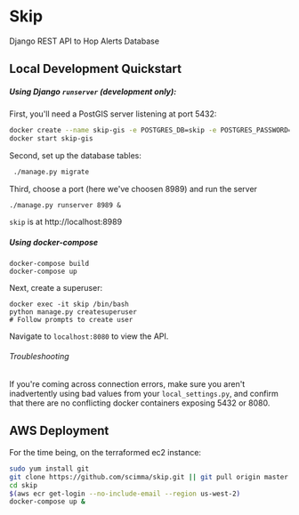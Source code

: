 # Skip

Django REST API to Hop Alerts Database

## Local Development Quickstart

##### Using Django `runserver` (development only):
First, you'll need a PostGIS server listening at port 5432:
```bash
docker create --name skip-gis -e POSTGRES_DB=skip -e POSTGRES_PASSWORD=postgres -e POSTGRES_USER=postgres -p 5432:5432 mdillon/postgis
docker start skip-gis
```
Second, set up the database tables:
```bash
 ./manage.py migrate
```
Third, choose a port (here we've choosen 8989) and run the server
```
./manage.py runserver 8989 &
```
`skip` is at http://localhost:8989


##### Using docker-compose

```
docker-compose build
docker-compose up
```

Next, create a superuser:

```
docker exec -it skip /bin/bash
python manage.py createsuperuser
# Follow prompts to create user
```

Navigate to `localhost:8080` to view the API.

###### Troubleshooting

If you're coming across connection errors, make sure you aren't inadvertently using bad values from your `local_settings.py`, and 
confirm that there are no conflicting docker containers exposing 5432 or 8080.

## AWS Deployment
For the time being, on the terraformed ec2 instance:
```bash
sudo yum install git
git clone https://github.com/scimma/skip.git || git pull origin master
cd skip
$(aws ecr get-login --no-include-email --region us-west-2)
docker-compose up &
```
